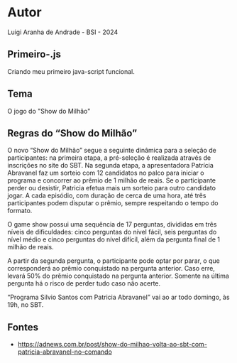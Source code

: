 # Autor
Luigi Aranha de Andrade - BSI - 2024

## Primeiro-.js
Criando meu primeiro java-script funcional.

## Tema
O jogo do "Show do Milhão"

## Regras do “Show do Milhão”

O novo “Show do Milhão” segue a seguinte dinâmica para a seleção de participantes: na primeira etapa, a pré-seleção é realizada através de inscrições no site do SBT. Na segunda etapa, a apresentadora Patrícia Abravanel faz um sorteio com 12 candidatos no palco para iniciar o programa e concorrer ao prêmio de 1 milhão de reais. Se o participante perder ou desistir, Patricia efetua mais um sorteio para outro candidato jogar. A cada episódio, com duração de cerca de uma hora, até três participantes podem disputar o prêmio, sempre respeitando o tempo do formato.

O game show possui uma sequência de 17 perguntas, divididas em três níveis de dificuldades: cinco perguntas do nível fácil, seis perguntas do nível médio e cinco perguntas do nível difícil, além da pergunta final de 1 milhão de reais.

A partir da segunda pergunta, o participante pode optar por parar, o que corresponderá ao prêmio conquistado na pergunta anterior. Caso erre, levará 50% do prêmio conquistado na pergunta anterior. Somente na última pergunta há o risco de perder tudo caso não acerte.

“Programa Silvio Santos com Patricia Abravanel” vai ao ar todo domingo, às 19h, no SBT.

## Fontes

- https://adnews.com.br/post/show-do-milhao-volta-ao-sbt-com-patricia-abravanel-no-comando

